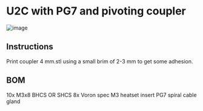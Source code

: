 # U2C with PG7 and pivoting coupler

![image](https://user-images.githubusercontent.com/37978198/213685539-d7bd7f8b-23f3-447c-af84-3d90817bf185.png)
 
## Instructions

Print coupler 4 mm.stl using a small brim of 2-3 mm to get some adhesion.

## BOM

10x M3x8 BHCS OR SHCS
8x Voron spec M3 heatset insert
PG7 spiral cable gland
